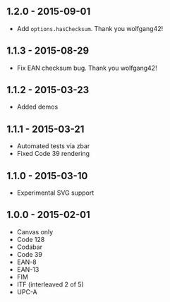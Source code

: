 ## 1.2.0 - 2015-09-01
* Add `options.hasChecksum`.  Thank you wolfgang42!

## 1.1.3 - 2015-08-29
* Fix EAN checksum bug.  Thank you wolfgang42!

## 1.1.2 - 2015-03-23
* Added demos

## 1.1.1 - 2015-03-21
* Automated tests via zbar
* Fixed Code 39 rendering

## 1.1.0 - 2015-03-10
* Experimental SVG support

## 1.0.0 - 2015-02-01
* Canvas only
* Code 128
* Codabar
* Code 39
* EAN-8
* EAN-13
* FIM
* ITF (interleaved 2 of 5)
* UPC-A

